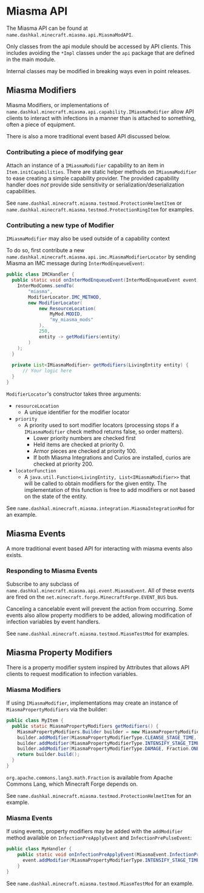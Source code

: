 # Miasma API
The Miasma API can be found at `name.dashkal.minecraft.miasma.api.MiasmaModAPI`.

Only classes from the api module should be accessed by API clients. This includes avoiding the `*Impl` classes under the
`api` package that are defined in the main module.

Internal classes may be modified in breaking ways even in point releases.

## Miasma Modifiers
Miasma Modifiers, or implementations of `name.dashkal.minecraft.miasma.api.capability.IMiasmaModifier` allow API clients
to interact with infections in a manner than is attached to something, often a piece of equipment.

There is also a more traditional event based API discussed below.

### Contributing a piece of modifying gear
Attach an instance of a `IMiasmaModifier` capability to an item in `Item.initCapabilities`. There are static helper
methods on `IMiasmaModifier` to ease creating a simple capability provider. The provided capability handler does _not_
provide side sensitivity or serialization/deserialization capabilities.

See `name.dashkal.minecraft.miasma.testmod.ProtectionHelmetItem` or
`name.dashkal.minecraft.miasma.testmod.ProtectionRingItem` for examples.

### Contributing a new type of Modifier
`IMiasmaModifier` may also be used outside of a capability context

To do so, first contribute a new `name.dashkal.minecraft.miasma.api.imc.MiasmaModifierLocator` by sending Miasma an IMC
message during `InterModEnqueueEvent`:
```java
public class IMCHandler {
  public static void onInterModEnqueueEvent(InterModEnqueueEvent event) {
    InterModComms.sendTo(
        "miasma",
        ModifierLocator.IMC_METHOD,
        new ModifierLocator(
            new ResourceLocation(
                MyMod.MODID,
                "my_miasma_mods"
            ),
            250,
            entity -> getModifiers(entity)
        )
    );
  }
  
  private List<IMiasmaModifier> getModifiers(LivingEntity entity) {
      // Your logic here
  }
}
```

`ModifierLocator`'s constructor takes three arguments:
* `resourceLocation`
    * A unique identifier for the modifier locator
* `priority`
    * A priority used to sort modifier locators (processing stops if a `IMiasmaModifier` check method returns false, so
      order matters).
        * Lower priority numbers are checked first
        * Held items are checked at priority 0.<br/>
        * Armor pieces are checked at priority 100.<br/>
        * If both Miasma Integrations and Curios are installed, curios are checked at priority 200.
* `locatorFunction`
    * A `java.util.Function<LivingEntity, List<IMiasmaModifier>>` that will be called to obtain modifiers for the given
      entity. The implementation of this function is free to add modifiers or not based on the state of the entity.

See `name.dashkal.minecraft.miasma.integration.MiasmaIntegrationMod` for an example.

## Miasma Events
A more traditional event based API for interacting with miasma events also exists.

### Responding to Miasma Events
Subscribe to any subclass of `name.dashkal.minecraft.miasma.api.event.MiasmaEvent`. All of these events are fired on the
`net.minecraft.forge.MinecraftForge.EVENT_BUS` bus.

Canceling a cancelable event will prevent the action from occurring.
Some events also allow property modifiers to be added, allowing modification of infection variables by event handlers.

See `name.dashkal.minecraft.miasma.testmod.MiasmTestMod` for examples.

## Miasma Property Modifiers
There is a property modifier system inspired by Attributes that allows API clients to request modification to infection
variables.

### Miasma Modifiers
If using `IMiasmaModifier`, implementations may create an instance of `MiasmaPropertyModifiers` via the builder:
```java
public class MyItem {
  public static MiasmaPropertyModifiers getModifiers() {
    MiasmaPropertyModifiers.Builder builder = new MiasmaPropertyModifiers.Builder();
    builder.addModifier(MiasmaPropertyModifierType.CLEANSE_STAGE_TIME, Fraction.ONE_THIRD);
    builder.addModifier(MiasmaPropertyModifierType.INTENSIFY_STAGE_TIME, Fraction.getFraction(3, 1));
    builder.addModifier(MiasmaPropertyModifierType.DAMAGE, Fraction.ONE_THIRD);
    return builder.build();
  }
}
```
`org.apache.commons.lang3.math.Fraction` is available from Apache Commons Lang, which Minecraft Forge depends on.

See `name.dashkal.minecraft.miasma.testmod.ProtectionHelmetItem` for an example.

### Miasma Events
If using events, property modifiers may be added with the `addModifier` method available on `InfectionPreApplyEvent` and
`InfectionPrePulseEvent`:
```java
public class MyHandler {
    public static void onInfectionPreApplyEvent(MiasmaEvent.InfectionPreApplyEvent event) {
      event.addModifier(MiasmaPropertyModifierType.INTENSIFY_STAGE_TIME, Fraction.getFraction(1, 10));
    }
}
```

See `name.dashkal.minecraft.miasma.testmod.MiasmTestMod` for an example.
